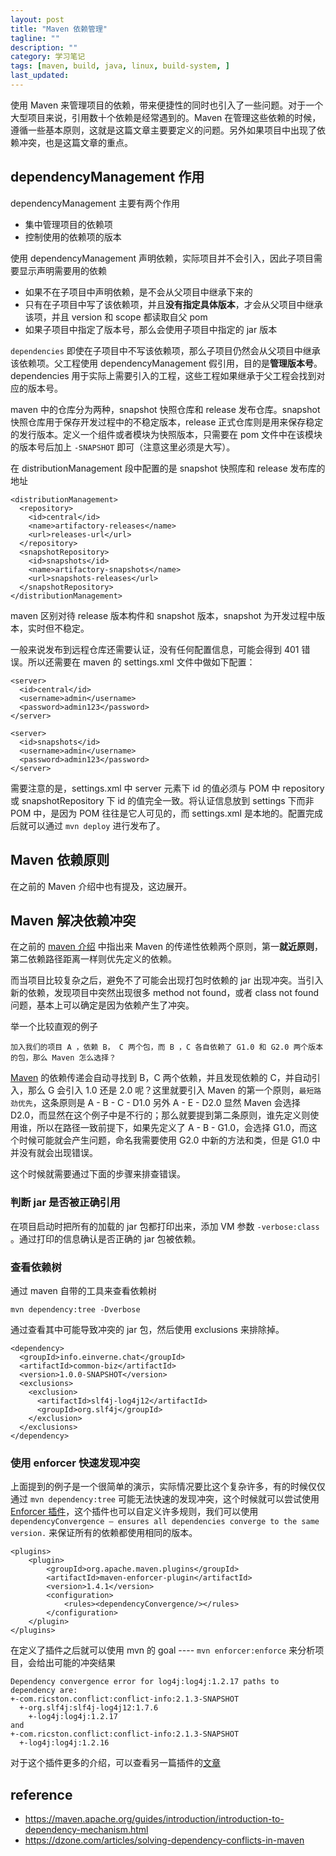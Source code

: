 ```yaml
---
layout: post
title: "Maven 依赖管理"
tagline: ""
description: ""
category: 学习笔记
tags: [maven, build, java, linux, build-system, ]
last_updated:
---
```


使用 Maven 来管理项目的依赖，带来便捷性的同时也引入了一些问题。对于一个大型项目来说，引用数十个依赖是经常遇到的。Maven 在管理这些依赖的时候，遵循一些基本原则，这就是这篇文章主要要定义的问题。另外如果项目中出现了依赖冲突，也是这篇文章的重点。

## dependencyManagement 作用
dependencyManagement 主要有两个作用

- 集中管理项目的依赖项
- 控制使用的依赖项的版本

使用 dependencyManagement 声明依赖，实际项目并不会引入，因此子项目需要显示声明需要用的依赖

- 如果不在子项目中声明依赖，是不会从父项目中继承下来的
- 只有在子项目中写了该依赖项，并且**没有指定具体版本**，才会从父项目中继承该项，并且 version 和 scope 都读取自父 pom
- 如果子项目中指定了版本号，那么会使用子项目中指定的 jar 版本

`dependencies` 即使在子项目中不写该依赖项，那么子项目仍然会从父项目中继承该依赖项。父工程使用 dependencyManagement 假引用，目的是**管理版本号**。dependencies 用于实际上需要引入的工程，这些工程如果继承于父工程会找到对应的版本号。

maven 中的仓库分为两种，snapshot 快照仓库和 release 发布仓库。snapshot 快照仓库用于保存开发过程中的不稳定版本，release 正式仓库则是用来保存稳定的发行版本。定义一个组件或者模块为快照版本，只需要在 pom 文件中在该模块的版本号后加上 `-SNAPSHOT` 即可（注意这里必须是大写）。

在 distributionManagement 段中配置的是 snapshot 快照库和 release 发布库的地址

    <distributionManagement>
      <repository>
        <id>central</id>
        <name>artifactory-releases</name>
        <url>releases-url</url>
      </repository>
      <snapshotRepository>
        <id>snapshots</id>
        <name>artifactory-snapshots</name>
        <url>snapshots-releases</url>
      </snapshotRepository>
    </distributionManagement>

maven 区别对待 release 版本构件和 snapshot 版本，snapshot 为开发过程中版本，实时但不稳定。

一般来说发布到远程仓库还需要认证，没有任何配置信息，可能会得到 401 错误。所以还需要在 maven 的 settings.xml 文件中做如下配置：

    <server>
      <id>central</id>
      <username>admin</username>
      <password>admin123</password>
    </server>

    <server>
      <id>snapshots</id>
      <username>admin</username>
      <password>admin123</password>
    </server>

需要注意的是，settings.xml 中 server 元素下 id 的值必须与 POM 中 repository 或 snapshotRepository 下 id 的值完全一致。将认证信息放到 settings 下而非 POM 中，是因为 POM 往往是它人可见的，而 settings.xml 是本地的。配置完成后就可以通过 `mvn deploy` 进行发布了。

## Maven 依赖原则
在之前的 Maven 介绍中也有提及，这边展开。

## Maven 解决依赖冲突
在之前的 [maven 介绍](/post/2017/09/maven-introduction.html) 中指出来 Maven 的传递性依赖两个原则，第一**就近原则**，第二依赖路径距离一样则优先定义的依赖。

而当项目比较复杂之后，避免不了可能会出现打包时依赖的 jar 出现冲突。当引入新的依赖，发现项目中突然出现很多 method not found，或者 class not found 问题，基本上可以确定是因为依赖产生了冲突。

举一个比较直观的例子

    加入我们的项目 A ，依赖 B， C 两个包，而 B ，C 各自依赖了 G1.0 和 G2.0 两个版本的包，那么 Maven 怎么选择？

[Maven](https://maven.apache.org/guides/introduction/introduction-to-dependency-mechanism.html) 的依赖传递会自动寻找到 B，C 两个依赖，并且发现依赖的 C，并自动引入，那么 G 会引入 1.0 还是 2.0 呢？这里就要引入 Maven 的第一个原则，`最短路劲优先`，这条原则是 A - B - C - D1.0 另外 A - E - D2.0 显然 Maven 会选择 D2.0，而显然在这个例子中是不行的；那么就要提到第二条原则，谁先定义则使用谁，所以在路径一致前提下，如果先定义了 A - B - G1.0，会选择 G1.0，而这个时候可能就会产生问题，命名我需要使用 G2.0 中新的方法和类，但是 G1.0 中并没有就会出现错误。

这个时候就需要通过下面的步骤来排查错误。

### 判断 jar 是否被正确引用
在项目启动时把所有的加载的 jar 包都打印出来，添加 VM 参数 `-verbose:class` 。通过打印的信息确认是否正确的 jar 包被依赖。

### 查看依赖树
通过 maven 自带的工具来查看依赖树

    mvn dependency:tree -Dverbose

通过查看其中可能导致冲突的 jar 包，然后使用 exclusions 来排除掉。

    <dependency>
      <groupId>info.einverne.chat</groupId>
      <artifactId>common-biz</artifactId>
      <version>1.0.0-SNAPSHOT</version>
      <exclusions>
        <exclusion>
          <artifactId>slf4j-log4j12</artifactId>
          <groupId>org.slf4j</groupId>
        </exclusion>
      </exclusions>
    </dependency>

### 使用 enforcer 快速发现冲突
上面提到的例子是一个很简单的演示，实际情况要比这个复杂许多，有的时候仅仅通过 `mvn dependency:tree` 可能无法快速的发现冲突，这个时候就可以尝试使用 [Enforcer 插件](http://maven.apache.org/enforcer/maven-enforcer-plugin/)，这个插件也可以自定义许多规则，我们可以使用 `dependencyConvergence – ensures all dependencies converge to the same version.` 来保证所有的依赖都使用相同的版本。

    <plugins>
        <plugin>
            <groupId>org.apache.maven.plugins</groupId>
            <artifactId>maven-enforcer-plugin</artifactId>
            <version>1.4.1</version>
            <configuration>
                <rules><dependencyConvergence/></rules>
            </configuration>
        </plugin>
    </plugins>

在定义了插件之后就可以使用 mvn 的 goal ---- `mvn enforcer:enforce` 来分析项目，会给出可能的冲突结果

    Dependency convergence error for log4j:log4j:1.2.17 paths to dependency are:
    +-com.ricston.conflict:conflict-info:2.1.3-SNAPSHOT
      +-org.slf4j:slf4j-log4j12:1.7.6
        +-log4j:log4j:1.2.17
    and
    +-com.ricston.conflict:conflict-info:2.1.3-SNAPSHOT
      +-log4j:log4j:1.2.16

对于这个插件更多的介绍，可以查看另一篇插件的[文章](/post/2018/07/maven-plugins.html)

## reference

- <https://maven.apache.org/guides/introduction/introduction-to-dependency-mechanism.html>
- <https://dzone.com/articles/solving-dependency-conflicts-in-maven>
